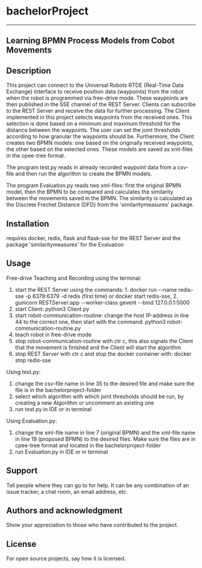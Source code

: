 # bachelorProject

***

## Learning BPMN Process Models from Cobot Movements

## Description
This project can connect to the Universal Robots RTDE (Real-Time Data Exchange) Interface to receive position data (waypoints) from the robot when the robot is programmed via free-drive mode.
These waypoints are then published in the SSE channel of the REST Server. Clients can subscribe to the REST Server and receive the data for further processing.
The Client implemented in this project selects waypoints from the received ones. This selection is done based on a minimum and maximum threshold for the distance between the 
waypoints. The user can set the joint thresholds according to how granular the waypoints should be. Furthermore, the Client creates two BPMN models: one based on the originally received waypoints, the other
based on the selected ones. These models are saved as xml-files in the cpee-tree format.

The program test.py reads in already recorded waypoint data from a csv-file and then run the algorithm to create the BPMN models.

The program Evaluation.py reads two xml-files: first the original BPMN model, then the BPMN to be compared and calculates the similarity between the movements saved in the BPMN.
The similarity is calculated as the Discrete Frechet Distance (DFD) from the 'similaritymeasures' package.

## Installation
requires docker, redis, flask and flask-sse for the REST Server and the package 'similaritymeasures' for the Evaluation 

## Usage
Free-drive Teaching and Recording using the terminal:
1. start the REST Server using the commands: 1. docker run --name redis-sse -p 6379:6379 -d redis (first time) or docker start redis-sse, 2. gunicorn RESTServer:app --worker-class gevent --bind 127.0.0.1:5000
2. start Client: python3 Client.py
3. start robot-communication-routine: change the host IP-address in line 44 to the correct one, then start with the command: python3 robot-communication-routine.py
4. teach robot in free-drive mode
5. stop robot-communication-routine with ctr c, this also signals the Client that the movement is finished and the Client will start the algorithm
6. stop REST Server with ctr c and stop the docker container with: docker stop redis-sse

Using test.py:
1. change the csv-file name in line 35 to the desired file and make sure the file is in the bachelorproject-folder
2. select which algorithm with which joint thresholds should be run, by creating a new Algorithm or uncomment an existing one
3. run test.py in IDE or in terminal

Using Evaluation.py:
1. change the xml-file name in line 7 (original BPMN) and the xml-file name in line 19 (proposed BPMN) to the desired files. Make sure the files are in cpee-tree format and located in the bachelorproject-folder
2. run Evaluation.py in IDE or in terminal

## Support
Tell people where they can go to for help. It can be any combination of an issue tracker, a chat room, an email address, etc.

## Authors and acknowledgment
Show your appreciation to those who have contributed to the project.

## License
For open source projects, say how it is licensed.
